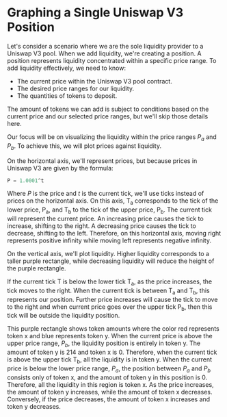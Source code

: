 # Graphing a Single Uniswap V3 Position

Let's consider a scenario where we are the sole liquidity provider to a Uniswap V3 pool. When we add liquidity, we're creating a position. A position represents liquidity concentrated within a specific price range. To add liquidity effectively, we need to know:

* The current price within the Uniswap V3 pool contract.
* The desired price ranges for our liquidity.
* The quantities of tokens to deposit.

The amount of tokens we can add is subject to conditions based on the current price and our selected price ranges, but we'll skip those details here.

Our focus will be on visualizing the liquidity within the price ranges *P<sub>a</sub>* and *P<sub>b</sub>*. To achieve this, we will plot prices against liquidity.

On the horizontal axis, we'll represent prices, but because prices in Uniswap V3 are given by the formula:
```javascript
P = 1.0001^t
```
Where *P* is the price and *t* is the current tick, we'll use ticks instead of prices on the horizontal axis. On this axis, T<sub>a</sub> corresponds to the tick of the lower price, P<sub>a</sub>, and T<sub>b</sub> to the tick of the upper price, P<sub>b</sub>.  The current tick will represent the current price. An increasing price causes the tick to increase, shifting to the right. A decreasing price causes the tick to decrease, shifting to the left.  Therefore, on this horizontal axis, moving right represents positive infinity while moving left represents negative infinity.

On the vertical axis, we'll plot liquidity. Higher liquidity corresponds to a taller purple rectangle, while decreasing liquidity will reduce the height of the purple rectangle.

If the current tick T is below the lower tick T<sub>a</sub>,  as the price increases, the tick moves to the right. When the current tick is between T<sub>a</sub> and T<sub>b</sub>, this represents our position. Further price increases will cause the tick to move to the right and when current price goes over the upper tick P<sub>b</sub>, then this tick will be outside the liquidity position.

This purple rectangle shows token amounts where the color red represents token x and blue represents token y. When the current price is above the upper price range, *P<sub>b</sub>*, the liquidity position is entirely in token y. The amount of token y is 214 and token x is 0. Therefore, when the current tick is above the upper tick T<sub>b</sub>, all the liquidity is in token y. When the current price is below the lower price range, *P<sub>a</sub>*, the position between *P<sub>a</sub>* and *P<sub>b</sub>* consists only of token x, and the amount of token y in this position is 0. Therefore, all the liquidity in this region is token x. As the price increases, the amount of token y increases, while the amount of token x decreases.  Conversely, if the price decreases, the amount of token x increases and token y decreases.
